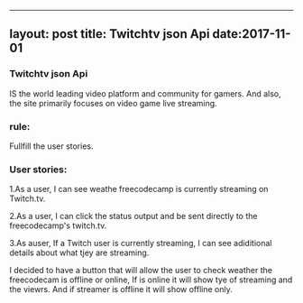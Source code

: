  ---
layout: post
title: Twitchtv json Api
date:2017-11-01
---

### Twitchtv json Api

IS the world leading video platform and community for gamers. And also, the site primarily focuses on video game live streaming.

### rule:

Fullfill the user stories.

### User stories: 

1.As a user, I can see weathe  freecodecamp is currently streaming  on Twitch.tv.

2.As a user,  I can click the status  output  and be sent  directly to the freecodecamp's twitch.tv.

3.As auser, If  a Twitch  user is currently  streaming, I can see adiditional details about  what tjey are streaming.

I decided to have a button that will allow the user to check weather the freecodecam is offline or online, If is online it will show
tye of streaming and the viewrs. And if streamer is offline it will show offline only.




 
